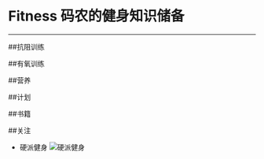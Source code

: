 # Fitness  码农的健身知识储备

----------
##抗阻训练

##有氧训练

##营养

##计划

##书籍

##关注

- 硬派健身
![硬派健身](/tfl/pictures/201707/tapd_10160851_1500375400_66.png)

